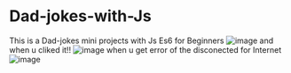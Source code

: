 # Dad-jokes-with-Js

This is a Dad-jokes mini projects with Js Es6 for Beginners
![image](https://user-images.githubusercontent.com/119570065/219940903-4dd72b87-bef0-495e-a414-c6a710e82a48.png)
and when u cliked it!!
![image](https://user-images.githubusercontent.com/119570065/219940937-a14db3a4-e773-4791-b053-a057af519890.png)
when u get error of the disconected for Internet
![image](https://user-images.githubusercontent.com/119570065/219941002-bfc658a5-b3a0-417a-9a98-3e42942ec4ba.png)
